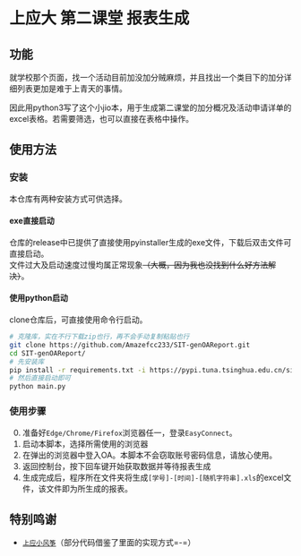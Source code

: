 # 上应大 第二课堂 报表生成

## 功能

就学校那个页面，找一个活动目前加没加分贼麻烦，并且找出一个类目下的加分详细列表更加是难于上青天的事情。

因此用python3写了这个小jio本，用于生成第二课堂的加分概况及活动申请详单的excel表格。若需要筛选，也可以直接在表格中操作。

## 使用方法

### 安装

本仓库有两种安装方式可供选择。

#### exe直接启动

仓库的release中已提供了直接使用pyinstaller生成的exe文件，下载后双击文件可直接启动。  
文件过大及启动速度过慢均属正常现象~~（大概，因为我也没找到什么好方法解决）~~。

#### 使用python启动

clone仓库后，可直接使用命令行启动。  
```bash
# 克隆库，实在不行下载zip也行，再不会手动复制粘贴也行
git clone https://github.com/Amazefcc233/SIT-genOAReport.git
cd SIT-genOAReport/
# 先安装库
pip install -r requirements.txt -i https://pypi.tuna.tsinghua.edu.cn/simple/
# 然后直接启动即可
python main.py
```

### 使用步骤

0. 准备好`Edge/Chrome/Firefox`浏览器任一，登录`EasyConnect`。
1. 启动本脚本，选择所需使用的浏览器
2. 在弹出的浏览器中登入OA。本脚本不会窃取账号密码信息，请放心使用。
3. 返回控制台，按下回车键开始获取数据并等待报表生成
4. 生成完成后，程序所在文件夹将生成`[学号]-[时间]-[随机字符串].xls`的excel文件，该文件即为所生成的报表。

## 特别鸣谢

- [`上应小风筝`](https://github.com/SIT-kite/kite-app)（部分代码借鉴了里面的实现方式=-=）
